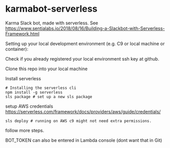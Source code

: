 # karmabot-serverless
Karma Slack bot, made with serverless. 
See https://www.sentialabs.io/2018/08/16/Building-a-Slackbot-with-Serverless-Framework.html

Setting up your local development environment 
(e.g. C9 or local machine or container):

Check if you already registered your local environment ssh key at github.

Clone this repo into your local machine

Install serverless 

```
# Installing the serverless cli
npm install -g serverless
sls package # set up a new sls package
```
setup AWS credentials https://serverless.com/framework/docs/providers/aws/guide/credentials/
```
sls deploy # running on AWS c9 might not need extra permissions.
```

follow more steps.


BOT_TOKEN can also be entered in Lambda console (dont want that in Git)
